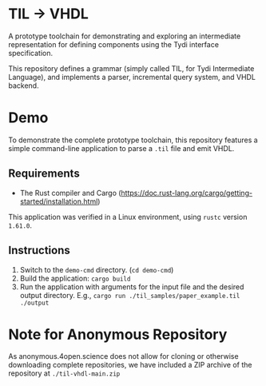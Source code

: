 # TIL -> VHDL
A prototype toolchain for demonstrating and exploring an intermediate representation for defining components using the Tydi interface specification.

This repository defines a grammar (simply called TIL, for Tydi Intermediate Language), and implements a parser, incremental query system, and VHDL backend.

# Demo

To demonstrate the complete prototype toolchain, this repository features a simple command-line application to parse a `.til` file and emit VHDL.

## Requirements

* The Rust compiler and Cargo (https://doc.rust-lang.org/cargo/getting-started/installation.html)

This application was verified in a Linux environment, using `rustc` version `1.61.0`.

## Instructions

1. Switch to the `demo-cmd` directory. (`cd demo-cmd`)
2. Build the application: `cargo build`
3. Run the application with arguments for the input file and the desired output directory. E.g., `cargo run ./til_samples/paper_example.til ./output`

# Note for Anonymous Repository

As anonymous.4open.science does not allow for cloning or otherwise downloading complete repositories, we have included a ZIP archive of the repository at `./til-vhdl-main.zip`